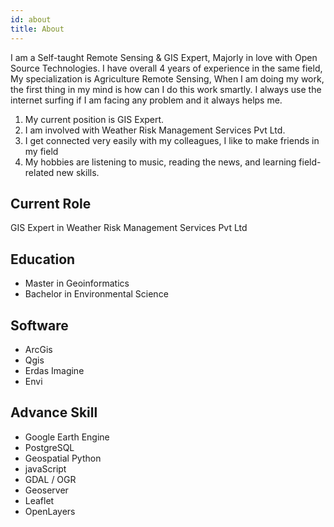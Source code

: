 ```yaml
---
id: about
title: About
---
```


I am a Self-taught Remote Sensing & GIS Expert, Majorly in love with Open Source Technologies. I have overall 4 years of experience in the same field, My specialization is Agriculture Remote Sensing, When I am doing my work, the first thing in my mind is how can I do this work smartly. I always use the internet surfing if I am facing any problem and it always helps me. 

1. My current position is GIS Expert.
1. I am involved with Weather Risk Management Services Pvt Ltd.
1. I get connected very easily with my colleagues, I like to make friends in my field
1. My hobbies are listening to music, reading the news, and learning field-related new skills.

## Current Role

GIS Expert in Weather Risk Management Services Pvt Ltd

## Education

- Master in Geoinformatics
- Bachelor in Environmental Science

## Software
- ArcGis
- Qgis
- Erdas Imagine
- Envi
## Advance Skill
- Google Earth Engine 
- PostgreSQL
- Geospatial Python
- javaScript
- GDAL / OGR
- Geoserver
- Leaflet
- OpenLayers
